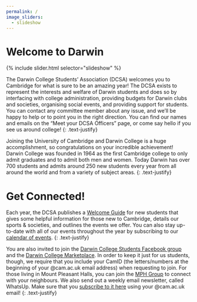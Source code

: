 ```yaml
---
permalink: /
image_sliders:
  - slideshow
---
```


# Welcome to Darwin

{% include slider.html selector="slideshow" %}

The Darwin College Students’ Association (DCSA) welcomes you to Cambridge for what is sure to be an amazing year! The DCSA exists to represent the interests and welfare of Darwin students and does so by interfacing with college administration, providing budgets for Darwin clubs and societies, organising social events, and providing support for students. You can contact any committee member about any issue, and we’ll be happy to help or to point you in the right direction. You can find our names and emails on the “Meet your DCSA Officers” page, or come say hello if you see us around college!
{: .text-justify}

Joining the University of Cambridge and Darwin College is a huge accomplishment, so congratulations on your incredible achievement! Darwin College was founded in 1964 as the first Cambridge college to only admit graduates and to admit both men and women. Today Darwin has over 700 students and admits around 250 new students every year from all around the world and from a variety of subject areas.
{: .text-justify}

# Get Connected!

Each year, the DCSA publishes a [Welcome Guide](https://drive.google.com/drive/folders/1YWlWgd3Vif-PWFDuuanZD-YBLBO4CPuL?usp=sharing) for new students that gives some helpful information for those new to Cambridge, details our sports & societies, and outlines the events we offer. You can also stay up-to-date with all of our events throughout the year by subscribing to our <a href="{{site.baseurl | absolute_url}}/events">calendar of events</a>.
{: .text-justify}

You are also invited to join the [Darwin College Students Facebook group](https://www.facebook.com/groups/620314237989802/) and the [Darwin College Marketplace](https://www.facebook.com/groups/1034884709909649/). In order to keep it just for us students, though, we require that you include your CamID (the letters/numbers at the beginning of your @cam.ac.uk email address) when requesting to join. For those living in Mount Pleasant Halls, you can join the [MPH Group](https://www.facebook.com/groups/MPHDarwinians/) to connect with your neighbours.
We also send out a weekly email newsletter, called WhatsUp. Make sure that you [subscribe to it here](http://mail.dar.cam.ac.uk/cgi-bin/mailman/listinfo/whatsup) using your @cam.ac.uk email!
{: .text-justify}
